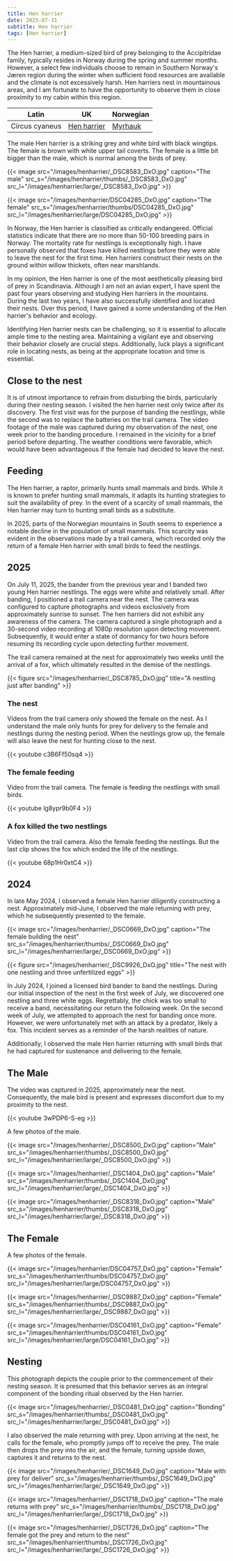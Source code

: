 ```yaml
---
title: Hen harrier
date: 2025-07-31
subtitle: Hen harrier
tags: [Hen harrier]
---
```


The Hen harrier, a medium-sized bird of prey belonging to the Accipitridae family, typically resides in Norway during the spring and summer months. However, a select few individuals choose to remain in Southern Norway's Jæren region during the winter when sufficient food resources are available and the climate is not excessively harsh. Hen harriers nest in mountainous areas, and I am fortunate to have the opportunity to observe them in close proximity to my cabin within this region. 

<!--more-->

| Latin      | UK | Norwegian |
| --------- |  --------- |    --------- |
|  Circus cyaneus |  [Hen harrier](https://en.wikipedia.org/wiki/Hen_harrier) |  [Myrhauk](https://no.wikipedia.org/wiki/Myrhauk) |

The male Hen harrier is a striking grey and white bird with black wingtips. The female is brown with white upper tail coverts. The female is a little bit bigger than the male, which is normal among the birds of prey.

{{< image src="/images/henharrier/_DSC8583_DxO.jpg"  caption="The male" src_s="/images/henharrier/thumbs/_DSC8583_DxO.jpg" src_l="/images/henharrier/large/_DSC8583_DxO.jpg" >}}

{{< image src="/images/henharrier/DSC04285_DxO.jpg"  caption="The female" src_s="/images/henharrier/thumbs/DSC04285_DxO.jpg" src_l="/images/henharrier/large/DSC04285_DxO.jpg" >}}

In Norway, the Hen harrier is classified as critically endangered. Official statistics indicate that there are no more than 50-100 breeding pairs in Norway. The mortality rate for nestlings is exceptionally high. I have personally observed that foxes have killed nestlings before they were able to leave the nest for the first time. Hen harriers construct their nests on the ground within willow thickets, often near marshlands.

In my opinion, the Hen harrier is one of the most aesthetically pleasing bird of prey in Scandinavia. Although I am not an avian expert, I have spent the past four years observing and studying Hen harriers in the mountains. During the last two years, I have also successfully identified and located their nests. Over this period, I have gained a some understanding of the Hen harrier's behavior and ecology.

Identifying Hen harrier nests can be challenging, so it is essential to allocate ample time to the nesting area. Maintaining a vigilant eye and observing their behavior closely are crucial steps. Additionally, luck plays a significant role in locating nests, as being at the appropriate location and time is essential. 

## Close to the nest

It is of utmost importance to refrain from disturbing the birds, particularly during their nesting season. I visited the hen harrier nest only twice after its discovery. The first visit was for the purpose of banding the nestlings, while the second was to replace the batteries on the trail camera. The video footage of the male was captured during my observation of the nest, one week prior to the banding procedure. I remained in the vicinity for a brief period before departing. The weather conditions were favorable, which would have been advantageous if the female had decided to leave the nest.

## Feeding

The Hen harrier, a raptor, primarily hunts small mammals and birds. While it is known to prefer hunting small mammals, it adapts its hunting strategies to suit the availability of prey. In the event of a scarcity of small mammals, the Hen harrier may turn to hunting small birds as a substitute.

In 2025, parts of the Norwegian mountains in South seems to experience a notable decline in the population of small mammals. This scarcity was evident in the observations made by a trail camera, which recorded only the return of a female Hen harrier with small birds to feed the nestlings.

## 2025

On July 11, 2025, the bander from the previous year and I banded two young Hen harrier nestlings. The eggs were white and relatively small. After banding, I positioned a trail camera near the nest. The camera was configured to capture photographs and videos exclusively from approximately sunrise to sunset. The hen harriers did not exhibit any awareness of the camera. The camera captured a single photograph and a 30-second video recording at 1080p resolution upon detecting movement. Subsequently, it would enter a state of dormancy for two hours before resuming its recording cycle upon detecting further movement.

The trail camera remained at the nest for approximately two weeks until the arrival of a fox, which ultimately resulted in the demise of the nestlings. 

{{< figure src="/images/henharrier/_DSC8785_DxO.jpg" title="A nestling just after banding" >}}

### The nest

Videos from the trail camera only showed the female on the nest. As I understand the male only hunts for prey for delivery to the female and nestlings during the nesting period. When the nestlings grow up, the female will also leave the nest for hunting close to the nest.

{{< youtube c3B6Ff50sq4 >}}

### The female feeding

Video from the trail camera. The female is feeding the nestlings with small birds.

{{< youtube lg8ypr9b0F4 >}}

### A fox killed the two nestlings

Video from the trail camera. Also the female feeding the nestlings. But the last clip shows the fox which ended the life of the nestlings.

{{< youtube 68p1Hr0xtC4 >}}

## 2024

In late May 2024, I observed a female Hen harrier diligently constructing a nest. Approximately mid-June, I observed the male returning with prey, which he subsequently presented to the female.

{{< image src="/images/henharrier/_DSC0669_DxO.jpg"  caption="The female building the nest" src_s="/images/henharrier/thumbs/_DSC0669_DxO.jpg" src_l="/images/henharrier/large/_DSC0669_DxO.jpg" >}}

{{< figure src="/images/henharrier/_DSC9926_DxO.jpg" title="The nest with one nestling and three unfertilized eggs" >}}

In July 2024, I joined a licensed bird bander to band the nestlings. During our initial inspection of the nest in the first week of July, we discovered one nestling and three white eggs. Regrettably, the chick was too small to receive a band, necessitating our return the following week.
On the second week of July, we attempted to approach the nest for banding once more. However, we were unfortunately met with an attack by a predator, likely a fox. This incident serves as a reminder of the harsh realities of nature.

Additionally, I observed the male Hen harrier returning with small birds that he had captured for sustenance and delivering to the female.

## The Male

The video was captured in 2025, approximately near the nest. Consequently, the male bird is present and expresses discomfort due to my proximity to the nest. 

{{< youtube 3wPDP6-S-eg >}}

A few photos of the male.

{{< image src="/images/henharrier/_DSC8500_DxO.jpg"  caption="Male" src_s="/images/henharrier/thumbs/_DSC8500_DxO.jpg" src_l="/images/henharrier/large/_DSC8500_DxO.jpg" >}}

{{< image src="/images/henharrier/_DSC1404_DxO.jpg"  caption="Male" src_s="/images/henharrier/thumbs/_DSC1404_DxO.jpg" src_l="/images/henharrier/large/_DSC1404_DxO.jpg" >}}

{{< image src="/images/henharrier/_DSC8318_DxO.jpg"  caption="Male" src_s="/images/henharrier/thumbs/_DSC8318_DxO.jpg" src_l="/images/henharrier/large/_DSC8318_DxO.jpg" >}}


## The Female

A few photos of the female.

{{< image src="/images/henharrier/DSC04757_DxO.jpg"  caption="Female" src_s="/images/henharrier/thumbs/DSC04757_DxO.jpg" src_l="/images/henharrier/large/DSC04757_DxO.jpg" >}}

{{< image src="/images/henharrier/_DSC9887_DxO.jpg"  caption="Female" src_s="/images/henharrier/thumbs/_DSC9887_DxO.jpg" src_l="/images/henharrier/large/_DSC9887_DxO.jpg" >}}

{{< image src="/images/henharrier/DSC04161_DxO.jpg"  caption="Female" src_s="/images/henharrier/thumbs/DSC04161_DxO.jpg" src_l="/images/henharrier/large/DSC04161_DxO.jpg" >}}


## Nesting

This photograph depicts the couple prior to the commencement of their nesting season. It is presumed that this behavior serves as an integral component of the bonding ritual observed by the Hen harrier.

{{< image src="/images/henharrier/_DSC0481_DxO.jpg"  caption="Bonding" src_s="/images/henharrier/thumbs/_DSC0481_DxO.jpg" src_l="/images/henharrier/large/_DSC0481_DxO.jpg" >}}

I also observed the male returning with prey. Upon arriving at the nest, he calls for the female, who promptly jumps off to receive the prey. The male then drops the prey into the air, and the female, turning upside down, captures it and returns to the nest.

{{< image src="/images/henharrier/_DSC1649_DxO.jpg"  caption="Male with prey for deliver" src_s="/images/henharrier/thumbs/_DSC1649_DxO.jpg" src_l="/images/henharrier/large/_DSC1649_DxO.jpg" >}}

{{< image src="/images/henharrier/_DSC1718_DxO.jpg"  caption="The male returns with prey" src_s="/images/henharrier/thumbs/_DSC1718_DxO.jpg" src_l="/images/henharrier/large/_DSC1718_DxO.jpg" >}}

{{< image src="/images/henharrier/_DSC1726_DxO.jpg"  caption="The female got the prey and return to the nest" src_s="/images/henharrier/thumbs/_DSC1726_DxO.jpg" src_l="/images/henharrier/large/_DSC1726_DxO.jpg" >}}

